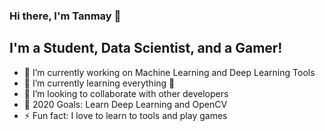 ### Hi there, I'm Tanmay 👋

## I'm a Student, Data Scientist, and a Gamer!
- 🔭 I’m currently working on Machine Learning and Deep Learning Tools
- 🌱 I’m currently learning everything 🤣
- 👯 I’m looking to collaborate with other developers
- 🥅 2020 Goals: Learn Deep Learning and OpenCV
- ⚡ Fun fact: I love to learn to tools and play games
